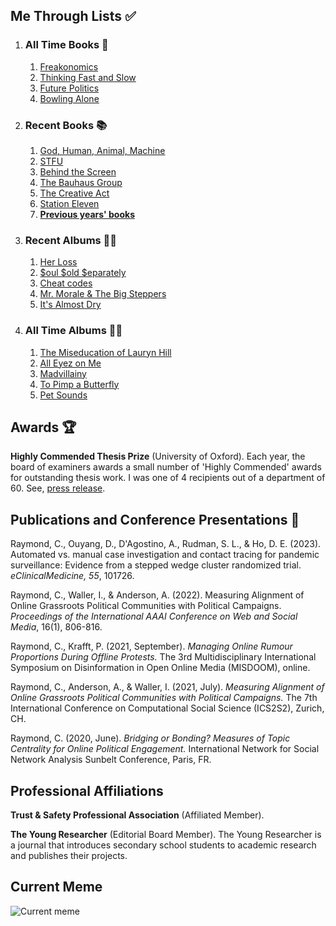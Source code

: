 ## Me Through Lists ✅
1. ### All Time Books 📖
   1. [Freakonomics](https://www.nytimes.com/2005/05/15/books/review/freakonomics-everything-he-always-wanted-to-know.html)
   2. [Thinking Fast and Slow](https://www.nytimes.com/2011/11/27/books/review/thinking-fast-and-slow-by-daniel-kahneman-book-review.html)
   3. [Future Politics](https://www.nytimes.com/2018/12/04/opinion/chatbots-ai-democracy-free-speech.html)
   4. [Bowling Alone](https://www.nytimes.com/2000/05/06/arts/lonely-bowlers-unite-mend-social-fabric-political-scientist-renews-his-alarm.html)
2. ### Recent Books 📚
   1. [God, Human, Animal, Machine](https://www.nytimes.com/2021/08/24/books/review/the-fate-of-the-self-in-the-age-of-clicks.html)
   2. [STFU](https://www.cbsnews.com/news/book-excerpt-stfu-by-dan-lyons/)
   3. [Behind the Screen](https://www.nytimes.com/2020/03/13/opinion/sunday/online-comment-moderation.html)
   4. [The Bauhaus Group](https://www.nytimes.com/2009/12/27/books/review/Simon-t.html)
   5. [The Creative Act](https://www.nytimes.com/2022/12/29/books/review/rick-rubin-by-the-book-interview.html)
   6. [Station Eleven](https://www.nytimes.com/2021/12/15/arts/television/station-eleven-review.html)
   7.  **[Previous years' books](/about/booklist/)**
3. ### Recent Albums 👨‍🎤
   1. [Her Loss](https://pitchfork.com/reviews/albums/drake-21-savage-her-loss/)
   2. [$oul $old $eparately](https://pitchfork.com/reviews/albums/freddie-gibbs-soul-sold-separately/)
   3. [Cheat codes](https://pitchfork.com/reviews/albums/danger-mouse-black-thought-cheat-codes/)
   4. [Mr. Morale & The Big Steppers](https://pitchfork.com/reviews/albums/kendrick-lamar-mr-morale-and-the-big-steppers/)
   5. [It's Almost Dry](https://pitchfork.com/reviews/albums/pusha-t-its-almost-dry/)
4. ### All Time Albums 💃🕺
   1. [The Miseducation of Lauryn Hill](https://pitchfork.com/reviews/albums/22035-the-miseducation-of-lauryn-hill/)
   2. [All Eyez on Me](https://pitchfork.com/reviews/albums/2pac-all-eyez-on-me/)
   3. [Madvillainy](https://pitchfork.com/reviews/albums/5579-madvillainy/)
   4. [To Pimp a Butterfly](https://pitchfork.com/reviews/albums/20390-to-pimp-a-butterfly/)
   5. [Pet Sounds](https://pitchfork.com/reviews/albums/9371-pet-sounds-40th-anniversary/)

## Awards 🏆

**Highly Commended Thesis Prize** (University of Oxford). Each year, the board of examiners awards a small number of 'Highly Commended' awards for outstanding thesis work. I was one of 4 recipients out of a department of 60. See, [press release](https://www.oii.ox.ac.uk/news-events/news/introducing-the-2021-msc-thesis-prize-winners/).

## Publications and Conference Presentations 📝

Raymond, C., Ouyang, D., D'Agostino, A., Rudman, S. L., & Ho, D. E. (2023). Automated vs. manual case investigation and contact tracing for pandemic surveillance: Evidence from a stepped wedge cluster randomized trial. *eClinicalMedicine, 55*, 101726.

Raymond, C., Waller, I., & Anderson, A. (2022). Measuring Alignment of Online Grassroots Political Communities with Political Campaigns. *Proceedings of the International AAAI Conference on Web and Social Media*, 16(1), 806-816.

Raymond, C., Krafft, P. (2021, September). *Managing Online Rumour Proportions During Offline Protests.* The 3rd Multidisciplinary International Symposium on Disinformation in Open Online Media (MISDOOM), online.

Raymond, C., Anderson, A., & Waller, I. (2021, July). *Measuring Alignment of Online Grassroots Political Communities with Political Campaigns.* The 7th International Conference on Computational Social Science (ICS2S2), Zurich, CH.

Raymond, C. (2020, June). *Bridging or Bonding? Measures of Topic Centrality for Online Political Engagement.* International Network for Social Network Analysis Sunbelt Conference, Paris, FR.

## Professional Affiliations

**Trust & Safety Professional Association** (Affiliated Member).

**The Young Researcher** (Editorial Board Member). The Young Researcher is a journal that introduces secondary school students to academic research and publishes their projects.

## Current Meme

![![Current meme](content/about/current-meme.png)](content/about/current-meme.webp)